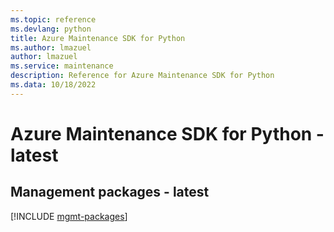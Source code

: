 ```yaml
---
ms.topic: reference
ms.devlang: python
title: Azure Maintenance SDK for Python
ms.author: lmazuel
author: lmazuel
ms.service: maintenance
description: Reference for Azure Maintenance SDK for Python
ms.data: 10/18/2022
---
```

# Azure Maintenance SDK for Python - latest

## Management packages - latest
[!INCLUDE [mgmt-packages](maintenance-mgmt-index.md)]